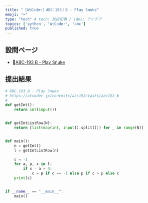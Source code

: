 ```yaml
---
title: "［AtCoder］ABC-193｜B - Play Snuke"
emoji: "⌨️"
type: "tech" # tech: 技術記事 / idea: アイデア
topics: ['python', 'AtCoder', 'abc']
published: true
---
```


## 設問ページ

- 🔗[ABC-193 B - Play Snuke](https://atcoder.jp/contests/abc193/tasks/abc193_b)

## 提出結果

```python
# ABC-193 B - Play Snuke
# https://atcoder.jp/contests/abc193/tasks/abc193_b
#
def getInt():
    return int(input())


def getIntListRow(N):
    return [list(map(int, input().split())) for _ in range(N)]


def main():
    n = getInt()
    l = getIntListRow(n)

    c = -1
    for a, p, x in l:
        if x - a > 0:
            c = p if c == -1 else p if c > p else c
    print(c)


if __name__ == "__main__":
    main()
```
